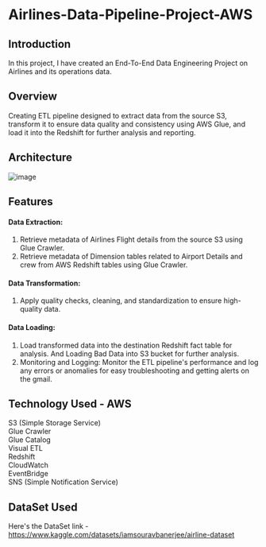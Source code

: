 # Airlines-Data-Pipeline-Project-AWS

## Introduction
In this project, I have created an End-To-End Data Engineering Project on Airlines and its operations data.

## Overview
Creating ETL pipeline designed to extract data from the source S3, transform it to ensure data quality and consistency using AWS Glue, and load it into the Redshift for further analysis and reporting.

## Architecture
![image](https://github.com/user-attachments/assets/abcd7812-1649-4fc0-bc42-4ad1c1e7abb0)


## Features
#### Data Extraction: 
1. Retrieve metadata of Airlines Flight details from the source S3 using Glue Crawler.
2. Retrieve metadata of Dimension tables related to Airport Details and crew from AWS Redshift tables using Glue Crawler.

#### Data Transformation: 
1. Apply quality checks, cleaning, and standardization to ensure high-quality data.

#### Data Loading: 
1. Load transformed data into the destination Redshift fact table for analysis. And Loading Bad Data into S3 bucket for further analysis.
2. Monitoring and Logging: Monitor the ETL pipeline's performance and log any errors or anomalies for easy troubleshooting and getting alerts on the gmail.

## Technology Used - AWS
S3 (Simple Storage Service) <br />
Glue Crawler <br />
Glue Catalog <br />
Visual ETL <br />
Redshift <br />
CloudWatch <br />
EventBridge <br />
SNS (Simple Notification Service) <br />

## DataSet Used
Here's the DataSet link - https://www.kaggle.com/datasets/iamsouravbanerjee/airline-dataset

